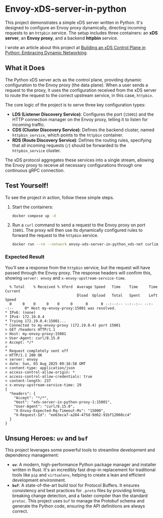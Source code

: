 # Envoy-xDS-server-in-python

This project demonstrates a simple xDS server written in Python. It's designed to configure an Envoy proxy dynamically, directing incoming requests to an `httpbin` service. The setup includes three containers: an **xDS server**, an **Envoy proxy**, and a backend **httpbin** service.

I wrote an article about this project at [Building an xDS Control Plane in Python: Embracing Dynamic Networking](https://cynicdog.github.io/posts/building-xds-control-plane-python-embracing-dynamic-networking/).

## What it Does

The Python xDS server acts as the control plane, providing dynamic configuration to the Envoy proxy (the data plane). When a user sends a request to the proxy, it uses the configuration received from the xDS server to route the request to the correct upstream service, in this case, `httpbin`.

The core logic of the project is to serve three key configuration types:

* **LDS (Listener Discovery Service)**: Configures the port (`15001`) and the HTTP connection manager on the Envoy proxy, telling it to listen for incoming traffic.
* **CDS (Cluster Discovery Service)**: Defines the backend cluster, named `httpbin_service`, which points to the `httpbin` container.
* **RDS (Route Discovery Service)**: Defines the routing rules, specifying that all incoming requests (`/`) should be forwarded to the `httpbin_service` cluster.

The xDS protocol aggregates these services into a single stream, allowing the Envoy proxy to receive all necessary configurations through one continuous gRPC connection.

## Test Yourself\!

To see the project in action, follow these simple steps.

1.  Start the containers:

    ```bash
    docker compose up -d
    ```

2.  Run a `curl` command to send a request to the Envoy proxy on port `15001`. The proxy will then use its dynamically configured rules to forward the request to the `httpbin` service.

    ```bash
    docker run --rm --network envoy-xds-server-in-python_xds-net curlimages/curl curl -v http://envoy-xds-server-in-python-proxy-1:15001/headers
    ```

### Expected Result

You'll see a response from the `httpbin` service, but the request will have passed through the Envoy proxy. The response headers will confirm this, showing `server: envoy` and `x-envoy-upstream-service-time`.

```
  % Total    % Received % Xferd  Average Speed   Time    Time     Time  Current
                                 Dload  Upload   Total   Spent    Left  Speed
  0     0    0     0    0     0      0      0 --:--:-- --:--:-- --:--:--     0* Host my-envoy-proxy:15001 was resolved.
* IPv6: (none)
* IPv4: 172.19.0.4
* Trying 172.19.0.4:15001...
* Connected to my-envoy-proxy (172.19.0.4) port 15001
> GET /headers HTTP/1.1
> Host: my-envoy-proxy:15001
> User-Agent: curl/8.15.0
> Accept: */*
>
* Request completely sent off
< HTTP/1.1 200 OK
< server: envoy
< date: Sun, 03 Aug 2025 09:16:58 GMT
< content-type: application/json
< access-control-allow-origin: *
< access-control-allow-credentials: true
< content-length: 237
< x-envoy-upstream-service-time: 29
{
  "headers": {
    "Accept": "*/*",
    "Host": "xds-server-in-python-proxy-1:15001",
    "User-Agent": "curl/8.15.0",
    "X-Envoy-Expected-Rq-Timeout-Ms": "15000",
    "X-Request-Id": "ee63eca7-a284-475d-9d62-91bf12060cc4"
  }
}
```

## Unsung Heroes: `uv` and `buf`

This project leverages some powerful tools to streamline development and dependency management:

* **`uv`**: A modern, high-performance Python package manager and installer written in Rust. It's an incredibly fast drop-in replacement for traditional tools like `pip` and `virtualenv`, helping to create a lean and efficient development environment.
* **`buf`**: A state-of-the-art build tool for Protocol Buffers. It ensures consistency and best practices for `.proto` files by providing linting, breaking change detection, and a faster compiler than the standard `protoc`. This project uses `buf` to manage the Protobuf schema and generate the Python code, ensuring the API definitions are always correct.
